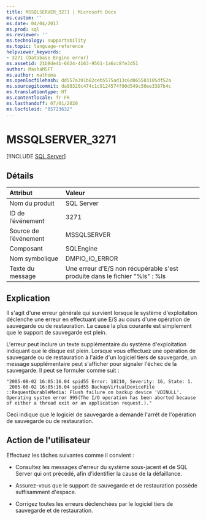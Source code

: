 ```yaml
---
title: MSSQLSERVER_3271 | Microsoft Docs
ms.custom: ''
ms.date: 04/04/2017
ms.prod: sql
ms.reviewer: ''
ms.technology: supportability
ms.topic: language-reference
helpviewer_keywords:
- 3271 (Database Engine error)
ms.assetid: 21b8de4b-6624-4163-9561-1a6cc8fe3d51
author: MashaMSFT
ms.author: mathoma
ms.openlocfilehash: dd557a391b82ceb5575ad13c6d065583105df52a
ms.sourcegitcommit: da88320c474c1c9124574f90d549c50ee3387b4c
ms.translationtype: HT
ms.contentlocale: fr-FR
ms.lasthandoff: 07/01/2020
ms.locfileid: "85723632"
---
```

# <a name="mssqlserver_3271"></a>MSSQLSERVER_3271
 [!INCLUDE [SQL Server](../../includes/applies-to-version/sqlserver.md)]
  
## <a name="details"></a>Détails  
  
| Attribut | Valeur |  
| :-------- | :---- |  
|Nom du produit|SQL Server|  
|ID de l’événement|3271|  
|Source de l’événement|MSSQLSERVER|  
|Composant|SQLEngine|  
|Nom symbolique|DMPIO_IO_ERROR|  
|Texte du message|Une erreur d'E/S non récupérable s'est produite dans le fichier "%ls" : %ls|  
  
## <a name="explanation"></a>Explication  
Il s'agit d'une erreur générale qui survient lorsque le système d'exploitation déclenche une erreur en effectuant une E/S au cours d'une opération de sauvegarde ou de restauration. La cause la plus courante est simplement que le support de sauvegarde est plein.  
  
L'erreur peut inclure un texte supplémentaire du système d'exploitation indiquant que le disque est plein. Lorsque vous effectuez une opération de sauvegarde ou de restauration à l'aide d'un logiciel tiers de sauvegarde, un message supplémentaire peut s'afficher pour signaler l'échec de la sauvegarde. Il peut se formuler comme suit :  
  
```  
"2005-08-02 16:05:16.04 spid55 Error: 18210, Severity: 16, State: 1.  
 2005-08-02 16:05:16.04 spid55 BackupVirtualDeviceFile  
::RequestDurableMedia: Flush failure on backup device 'VDINULL'.   
Operating system error 995(The I/O operation has been aborted because   
of either a thread exit or an application request.)."  
```  
  
Ceci indique que le logiciel de sauvegarde a demandé l'arrêt de l'opération de sauvegarde ou de restauration.  
  
## <a name="user-action"></a>Action de l'utilisateur  
Effectuez les tâches suivantes comme il convient :  
  
-   Consultez les messages d'erreur du système sous-jacent et de SQL Server qui ont précédé, afin d'identifier la cause de la défaillance.  
  
-   Assurez-vous que le support de sauvegarde et de restauration possède suffisamment d'espace.  
  
-   Corrigez toutes les erreurs déclenchées par le logiciel tiers de sauvegarde et de restauration.  
  
